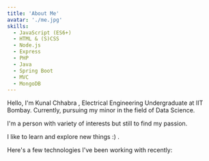 ```yaml
---
title: 'About Me'
avatar: './me.jpg'
skills:
  - JavaScript (ES6+)
  - HTML & (S)CSS
  - Node.js
  - Express
  - PHP
  - Java
  - Spring Boot
  - MVC
  - MongoDB
---
```


Hello, I'm Kunal Chhabra , Electrical Engineering Undergraduate at IIT Bombay. Currently, pursuing my minor in the field of Data Science.

I'm a person with variety of interests but still to find my passion.

I like to learn and explore new things :) .

Here's a few technologies I've been working with recently:
